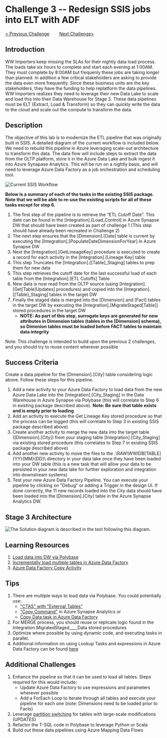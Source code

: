 # 	Challenge 3 -- Redesign SSIS jobs into ELT with ADF

[< Previous Challenge](../Challenge2/README.md)&nbsp;&nbsp;&nbsp;&nbsp;&nbsp;&nbsp;&nbsp;&nbsp;[Next Challenge>](../Challenge4/README.md)

## Introduction
WW Importers keep missing the SLAs for their nightly data load process.  The loads take six hours to complete and start each evening at 1:00AM.  They must complete by 8:00AM but frequenly these jobs are taking longer than planned.  In addition a few critical stakeholders are asking to provide the data even more frequently.  Since these business units are the key stakeholders, they have the funding to help replatform the data pipelines.  WW Importers realizes they need to leverage their new Data Lake to scale and load this into their Data Warehouse for Stage 3.  These data pipelines must be ELT (Extract, Load & Transform) so they can quickly write the data to the cloud and scale out the compute to transform the data.

## Description
The objective of this lab is to modernize the ETL pipeline that was originally built in SSIS.  A detailed diagram of the current workflow is included below.  We need to rebuild this pipeline in Azure leveraging scale-out architecture to transform this data.  The data flow will include steps to extract the data from the OLTP platform, store it in the Azure Data Lake and bulk ingest it into Azure Synapase Analytics.  This will be run on a nightly basis, and will need to leverage Azure Data Factory as a job orchestration and scheduling tool.

![Current SSIS Workflow](../../../images/SSISFlow.png)

<b>Below is a summary of each of the tasks in the existing SSIS package.  Note that we will be able to re-use the existing scripts for all of these tasks except for step 6.</b>

1. The first step of the pipeline is to retrieve the “ETL Cutoff Date”. This date can be found in the [Integration].[Load_Control] in Azure Synapse DW that should have been created as part of challenge 1 (This step should have already been recreated in Challenge 2)
1. The next step ensures that the [Dimension].[Date] table is current by executing the [Integration].[PopulateDateDimensionForYear] in Azure Synapse DW
1. Next the [Integration].[GetLineageKey] procedure is executed to create a record for each activity in the [Integration].[Lineage Key] table
1. This step Truncates the [Integration].[[Table]_Staging] tables to prep them for new data
1. This step retrieves the cutoff date for the last successful load of each table from the [Integration].[ETL Cutoffs] Table
1. New data is now read from the OLTP source (using [Integration].[Get[Table]Updates] procedures) and copied into the [Integration].[[Table]_Staging] tables in the target DW
1. Finally the staged data is merged into the [Dimension] and [Fact] tables in the target DW by executing the [Integration].[MigrateStaged[Table]] stored procedures in the target DW
    - <b>NOTE: As part of this step, surrogate keys are generated for new attributes in Dimension tables (tables in the [Dimension] schema), so Dimenion tables must be loaded before FACT tables to maintain data integrity</b>

Note: This challenge is intended to build upon the previous 2 challenges, and you should try to reuse content wherever possible

## Success Criteria
Create a data pipeline for the [Dimension].[City] table considering logic above.  Follow these steps for this pipeline.
1. Add a new activity to your Azure Data Factory to load data from the new Azure Data Lake into the [Integration].[City_Staging] in the Data Warehouse in Azure Synapse via Polybase (this will correlate to Step 6 in existing package described above). <b>Note: Be sure that table exists and is empty prior to loading</b>
1. Add an activity to execute the Get Lineage Key stored procedure so that the process can be logged (this will correlate to Step 3 in existing SSIS package described above)
1. Create another activity to merge the new data into the target table ([Dimension].[City]) from your staging table [Integration].[City_Staging] via existing stored procedure  (this correlates to Step 7 in existing SSIS package described above)
1. Add another new activity to move the files to the .\RAW\WWIDB\[TABLE]\{YY}\{MM}\{DD}\ directory in your data lake once they have been loaded into your DW table (this is a new task that will allow your data to be persisted in your new data lake for further exploration and integration into downstream systems)
1. Test your new Azure Data Factory Pipeline.  You can execute your pipeline by clicking on "Debug" or adding a Trigger in the design UI.  If done correctly, the 11 new records loaded into the City data should have been loaded into the [Dimension].[City] table in the Azure Synapse Analytics DW.  

## Stage 3 Architecture
![The Solution diagram is described in the text following this diagram.](../../../images/Challenge3.png)

## Learning Resources
1. [Load data into DW via Polybase](https://docs.microsoft.com/en-us/azure/synapse-analytics/sql-data-warehouse/load-data-from-azure-blob-storage-using-polybase)
1. [Incrementally load multiple tables in Azure Data Factory](https://docs.microsoft.com/en-us/azure/data-factory/tutorial-incremental-copy-multiple-tables-portal)
1. [Azure Data Factory Copy Activity](https://docs.microsoft.com/en-us/azure/data-factory/copy-activity-overview)

## Tips
1. There are multiple ways to load data via Polybase.  You could potentially use:
    - ["CTAS" with "External Tables"](https://docs.microsoft.com/en-us/sql/t-sql/statements/create-table-as-select-azure-sql-data-warehouse?toc=/azure/synapse-analytics/sql-data-warehouse/toc.json&bc=/azure/synapse-analytics/sql-data-warehouse/breadcrumb/toc.json&view=azure-sqldw-latest)
    - ["Copy Command"](https://docs.microsoft.com/en-us/sql/t-sql/statements/copy-into-transact-sql?view=azure-sqldw-latest) in Azure Synapse Analytics or 
    - [Copy Data task in Azure Data Factory](https://docs.microsoft.com/en-us/azure/data-factory/connector-azure-sql-data-warehouse)
1. For MERGE process, you should reuse or replicate logic found in the Integration.MigratedStaged____Data stored procedures
1. Optimize where possible by using dynamic code, and executing tasks in parallel.
1. Additional information on using Lookup Tasks and expressions in Azure Data Factory can be found [here](https://www.cathrinewilhelmsen.net/2019/12/23/lookups-azure-data-factory/)

## Additional Challenges
1. Enhance the pipeline so that it can be used to load all tables.  Steps required for this would include:
    - Update Azure Data Factory to use expressions and parameters wherever possible
    - Add a ForEach Loop to iterate through all tables and execute your pipeline for each one (note: Dimensions need to be loaded prior to Facts)
1. Leverage [partition switching](https://docs.microsoft.com/en-us/azure/synapse-analytics/sql-data-warehouse/sql-data-warehouse-tables-partition?toc=/azure/synapse-analytics/toc.json&bc=/azure/synapse-analytics/breadcrumb/toc.json#partition-switching) for tables with large-scale modifications (UPDATES)
1. Refactor the T-SQL code in Polybase to leverage Python or Scala
1. Build out these data pipelines using Azure Mapping Data Flows

